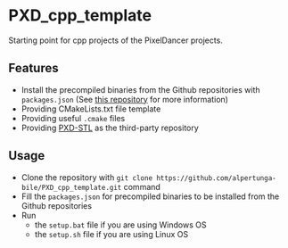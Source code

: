 # PXD_cpp_template

Starting point for cpp projects of the PixelDancer projects.

## Features
- Install the precompiled binaries from the Github repositories with ```packages.json``` (See [this repository](https://github.com/alpertunga-bile/third_wheel) for more information)
- Providing CMakeLists.txt file template
- Providing useful ```.cmake``` files
- Providing [PXD-STL](https://github.com/alpertunga-bile/PXD-STL) as the third-party repository

## Usage
- Clone the repository with ```git clone https://github.com/alpertunga-bile/PXD_cpp_template.git``` command
- Fill the ```packages.json``` for precompiled binaries to be installed from the Github repositories
- Run
  - the ```setup.bat``` file if you are using Windows OS
  - the ```setup.sh``` file if you are using Linux OS
